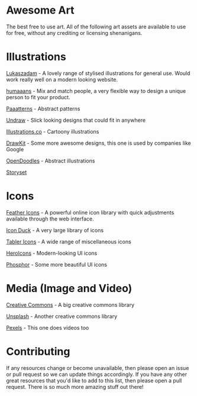 # Awesome Art
The best free to use art. All of the following art assets are available to use for free, without any crediting or licensing shenanigans.

# Illustrations


[Lukaszadam](https://lukaszadam.com/illustrations) - A lovely range of stylised illustrations for general use. Would work really well on a modern looking website.

[humaaans](https://www.humaaans.com/) - Mix and match people, a very flexible way to design a unique person to fit your product.

[Paaatterns](https://products.ls.graphics/paaatterns/) - Abstract patterns

[Undraw](https://undraw.co/) - Slick looking designs that could fit in anywhere

[Illustrations.co](https://illlustrations.co/) - Cartoony illustrations

[DrawKit](https://www.drawkit.io/) - Some more awesome designs, this one is used by companies like Google

[OpenDoodles](https://opendoodles.com/) - Abstract illustrations

[Storyset](https://storyset.com/)

# Icons

[Feather Icons](https://feathericons.com/) - A powerful online icon library with quick adjustments available through the web interface.

[Icon Duck](https://iconduck.com/) - A very large library of icons

[Tabler Icons](https://tablericons.com/) - A wide range of miscellaneous icons

[HeroIcons](https://heroicons.com/) - Modern-looking UI icons

[Phosphor](https://phosphoricons.com/) - Some more beautiful UI icons

# Media (Image and Video)


[Creative Commons](https://search.creativecommons.org/) - A big creative commons library

[Unsplash](https://unsplash.com/) - Another creative commons library

[Pexels](https://www.pexels.com/) - This one does videos too


# Contributing

If any resources change or become unavailable, then please open an issue or pull request so we can update things accordingly. If you have any other great resources that you'd like to add to this list, then please open a pull request. There is so much more amazing stuff out there!
